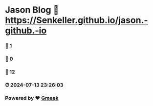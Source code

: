 # Jason Blog :link: https://Senkeller.github.io/jason.-github.-io 
### :page_facing_up: [1](https://Senkeller.github.io/jason.-github.-io/tag.html) 
### :speech_balloon: 0 
### :hibiscus: 12 
### :alarm_clock: 2024-07-13 23:26:03 
### Powered by :heart: [Gmeek](https://github.com/Meekdai/Gmeek)
